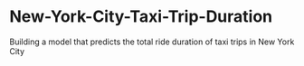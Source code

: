 # New-York-City-Taxi-Trip-Duration
Building a model that predicts the total ride duration of taxi trips in New York City
